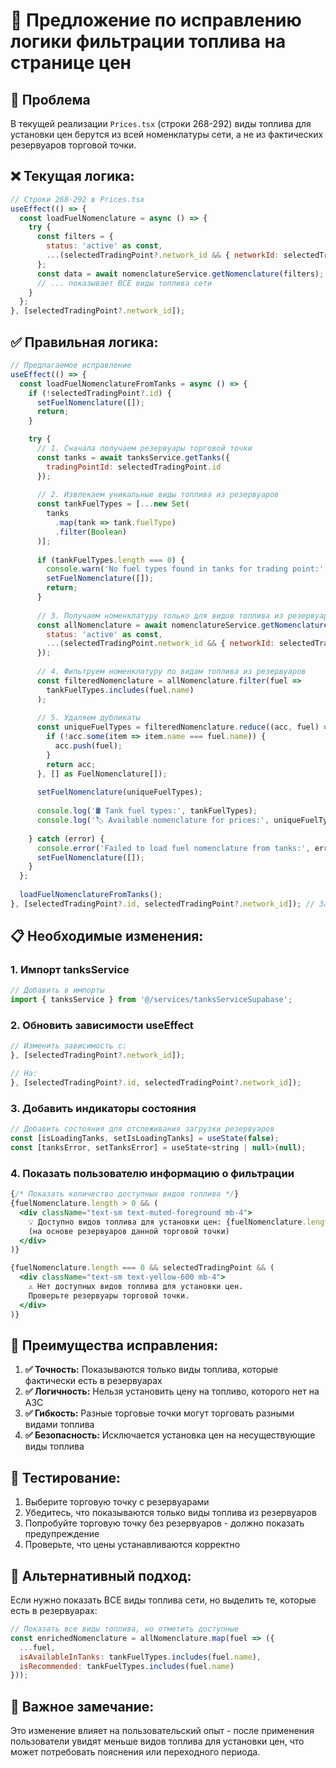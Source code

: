 # 🔧 Предложение по исправлению логики фильтрации топлива на странице цен

## 🎯 Проблема
В текущей реализации `Prices.tsx` (строки 268-292) виды топлива для установки цен берутся из всей номенклатуры сети, а не из фактических резервуаров торговой точки.

## ❌ Текущая логика:
```javascript
// Строки 268-292 в Prices.tsx
useEffect(() => {
  const loadFuelNomenclature = async () => {
    try {
      const filters = { 
        status: 'active' as const,
        ...(selectedTradingPoint?.network_id && { networkId: selectedTradingPoint.network_id })
      };
      const data = await nomenclatureService.getNomenclature(filters);
      // ... показывает ВСЕ виды топлива сети
    }
  };
}, [selectedTradingPoint?.network_id]);
```

## ✅ Правильная логика:
```javascript
// Предлагаемое исправление
useEffect(() => {
  const loadFuelNomenclatureFromTanks = async () => {
    if (!selectedTradingPoint?.id) {
      setFuelNomenclature([]);
      return;
    }

    try {
      // 1. Сначала получаем резервуары торговой точки
      const tanks = await tanksService.getTanks({ 
        tradingPointId: selectedTradingPoint.id 
      });
      
      // 2. Извлекаем уникальные виды топлива из резервуаров
      const tankFuelTypes = [...new Set(
        tanks
          .map(tank => tank.fuelType)
          .filter(Boolean)
      )];
      
      if (tankFuelTypes.length === 0) {
        console.warn('No fuel types found in tanks for trading point:', selectedTradingPoint.id);
        setFuelNomenclature([]);
        return;
      }
      
      // 3. Получаем номенклатуру только для видов топлива из резервуаров
      const allNomenclature = await nomenclatureService.getNomenclature({ 
        status: 'active' as const,
        ...(selectedTradingPoint.network_id && { networkId: selectedTradingPoint.network_id })
      });
      
      // 4. Фильтруем номенклатуру по видам топлива из резервуаров
      const filteredNomenclature = allNomenclature.filter(fuel => 
        tankFuelTypes.includes(fuel.name)
      );
      
      // 5. Удаляем дубликаты
      const uniqueFuelTypes = filteredNomenclature.reduce((acc, fuel) => {
        if (!acc.some(item => item.name === fuel.name)) {
          acc.push(fuel);
        }
        return acc;
      }, [] as FuelNomenclature[]);
      
      setFuelNomenclature(uniqueFuelTypes);
      
      console.log('🛢️ Tank fuel types:', tankFuelTypes);
      console.log('🏷️ Available nomenclature for prices:', uniqueFuelTypes);
      
    } catch (error) {
      console.error('Failed to load fuel nomenclature from tanks:', error);
      setFuelNomenclature([]);
    }
  };
  
  loadFuelNomenclatureFromTanks();
}, [selectedTradingPoint?.id, selectedTradingPoint?.network_id]); // Зависимость от ID торговой точки, а не только network_id
```

## 📋 Необходимые изменения:

### 1. Импорт tanksService
```javascript
// Добавить в импорты
import { tanksService } from '@/services/tanksServiceSupabase';
```

### 2. Обновить зависимости useEffect
```javascript
// Изменить зависимость с:
}, [selectedTradingPoint?.network_id]);

// На:
}, [selectedTradingPoint?.id, selectedTradingPoint?.network_id]);
```

### 3. Добавить индикаторы состояния
```javascript
// Добавить состояния для отслеживания загрузки резервуаров
const [isLoadingTanks, setIsLoadingTanks] = useState(false);
const [tanksError, setTanksError] = useState<string | null>(null);
```

### 4. Показать пользователю информацию о фильтрации
```jsx
{/* Показать количество доступных видов топлива */}
{fuelNomenclature.length > 0 && (
  <div className="text-sm text-muted-foreground mb-4">
    💡 Доступно видов топлива для установки цен: {fuelNomenclature.length} 
    (на основе резервуаров данной торговой точки)
  </div>
)}

{fuelNomenclature.length === 0 && selectedTradingPoint && (
  <div className="text-sm text-yellow-600 mb-4">
    ⚠️ Нет доступных видов топлива для установки цен. 
    Проверьте резервуары торговой точки.
  </div>
)}
```

## 🎯 Преимущества исправления:

1. **✅ Точность:** Показываются только виды топлива, которые фактически есть в резервуарах
2. **✅ Логичность:** Нельзя установить цену на топливо, которого нет на АЗС  
3. **✅ Гибкость:** Разные торговые точки могут торговать разными видами топлива
4. **✅ Безопасность:** Исключается установка цен на несуществующие виды топлива

## 🧪 Тестирование:

1. Выберите торговую точку с резервуарами
2. Убедитесь, что показываются только виды топлива из резервуаров
3. Попробуйте торговую точку без резервуаров - должно показать предупреждение
4. Проверьте, что цены устанавливаются корректно

## 📝 Альтернативный подход:

Если нужно показать ВСЕ виды топлива сети, но выделить те, которые есть в резервуарах:

```javascript
// Показать все виды топлива, но отметить доступные
const enrichedNomenclature = allNomenclature.map(fuel => ({
  ...fuel,
  isAvailableInTanks: tankFuelTypes.includes(fuel.name),
  isRecommended: tankFuelTypes.includes(fuel.name)
}));
```

## 🚨 Важное замечание:

Это изменение влияет на пользовательский опыт - после применения пользователи увидят меньше видов топлива для установки цен, что может потребовать пояснения или переходного периода.